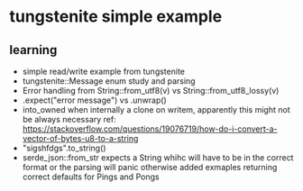 # tungstenite simple example

## learning

- simple read/write example from tungstenite
- tungstenite::Message enum study and parsing
- Error handling from String::from_utf8(v) vs String::from_utf8_lossy(v)
- .expect("error message") vs .unwrap()
- into_owned when internally a clone on writem, apparently this might not be always necessary
ref: https://stackoverflow.com/questions/19076719/how-do-i-convert-a-vector-of-bytes-u8-to-a-string
- "sigshfdgs".to_string()
- serde_json::from_str expects a String whihc will have to be in the correct format or the parsing will panic otherwise
added exmaples returning correct defaults for Pings and Pongs
